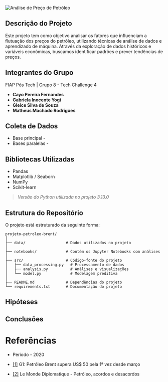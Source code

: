 ![Análise de Preço de Petróleo](https://cemeai.icmc.usp.br/wp-content/uploads/2024/03/Oil-platforma-redimensionada.jpg)
## Descrição do Projeto

Este projeto tem como objetivo analisar os fatores que influenciam a flutuação dos preços do petróleo, utilizando técnicas de análise de dados e aprendizado de máquina. Através da exploração de dados históricos e variáveis econômicas, buscamos identificar padrões e prever tendências de preços.

## Integrantes do Grupo 

FIAP Pós Tech | Grupo 8 - Tech Challenge 4 

- **Cayo Pereira Fernandes** 
- **Gabriela Inocente Yogi** 
- **Gleice Silva de Souza** 
- **Matheus Machado Rodrigues** 

## Coleta de Dados

- Base principal - 
- Bases paralelas - 


## Bibliotecas Utilizadas

- Pandas
- Matplotlib / Seaborn
- NumPy
- Scikit-learn

> _Versão do Python utilizada no projeto 3.13.0_


## Estrutura do Repositório
O projeto está estruturado da seguinte forma:

```plaintext
projeto-petroleo-brent/
│
├── data/                  # Dados utilizados no projeto
│
├── notebooks/             # Contém os Jupyter Notebooks com análises
│
├── src/                   # Código-fonte do projeto
│   ├── data_processing.py   # Processamento de dados
│   ├── analysis.py          # Análises e visualizações
│   └── model.py             # Modelagem preditiva
│
├── README.md              # Dependências do projeto
└── requirements.txt       # Documentação do projeto
```

## Hipóteses

## Conclusões

# Referências

- Período - 2020 

- [[1]](https://g1.globo.com/economia/noticia/2020/12/10/petroleo-brent-supera-us-50-pela-1a-vez-desde-marco.ghtml) G1: Petróleo Brent supera US$ 50 pela 1ª vez desde março
- [[2]](https://diplomatique.org.br/petroleo-acordos-e-desacordos/) Le Monde Diplomatique - Petróleo, acordos e desacordos

